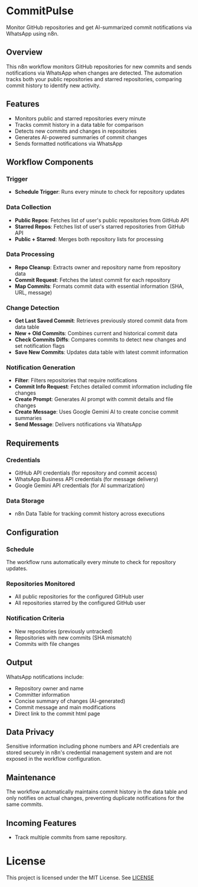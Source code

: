 # CommitPulse
Monitor GitHub repositories and get AI-summarized commit notifications via WhatsApp using n8n.

## Overview

This n8n workflow monitors GitHub repositories for new commits and sends notifications via WhatsApp when changes are detected. The automation tracks both your public repositories and starred repositories, comparing commit history to identify new activity.

## Features

- Monitors public and starred repositories every minute
- Tracks commit history in a data table for comparison
- Detects new commits and changes in repositories
- Generates AI-powered summaries of commit changes
- Sends formatted notifications via WhatsApp

## Workflow Components

### Trigger
- **Schedule Trigger**: Runs every minute to check for repository updates

### Data Collection
- **Public Repos**: Fetches list of user's public repositories from GitHub API
- **Starred Repos**: Fetches list of user's starred repositories from GitHub API
- **Public + Starred**: Merges both repository lists for processing

### Data Processing
- **Repo Cleanup**: Extracts owner and repository name from repository data
- **Commit Request**: Fetches the latest commit for each repository
- **Map Commits**: Formats commit data with essential information (SHA, URL, message)

### Change Detection
- **Get Last Saved Commit**: Retrieves previously stored commit data from data table
- **New + Old Commits**: Combines current and historical commit data
- **Check Commits Diffs**: Compares commits to detect new changes and set notification flags
- **Save New Commits**: Updates data table with latest commit information

### Notification Generation
- **Filter**: Filters repositories that require notifications
- **Commit Info Request**: Fetches detailed commit information including file changes
- **Create Prompt**: Generates AI prompt with commit details and file changes
- **Create Message**: Uses Google Gemini AI to create concise commit summaries
- **Send Message**: Delivers notifications via WhatsApp

## Requirements

### Credentials
- GitHub API credentials (for repository and commit access)
- WhatsApp Business API credentials (for message delivery)
- Google Gemini API credentials (for AI summarization)

### Data Storage
- n8n Data Table for tracking commit history across executions

## Configuration

### Schedule
The workflow runs automatically every minute to check for repository updates.

### Repositories Monitored
- All public repositories for the configured GitHub user
- All repositories starred by the configured GitHub user

### Notification Criteria
- New repositories (previously untracked)
- Repositories with new commits (SHA mismatch)
- Commits with file changes

## Output

WhatsApp notifications include:
- Repository owner and name
- Committer information
- Concise summary of changes (AI-generated)
- Commit message and main modifications
- Direct link to the commit html page

## Data Privacy

Sensitive information including phone numbers and API credentials are stored securely in n8n's credential management system and are not exposed in the workflow configuration.

## Maintenance

The workflow automatically maintains commit history in the data table and only notifies on actual changes, preventing duplicate notifications for the same commits.

## Incoming Features

- Track multiple commits from same repository.

# License

This project is licensed under the MIT License. See [LICENSE](LICENSE)